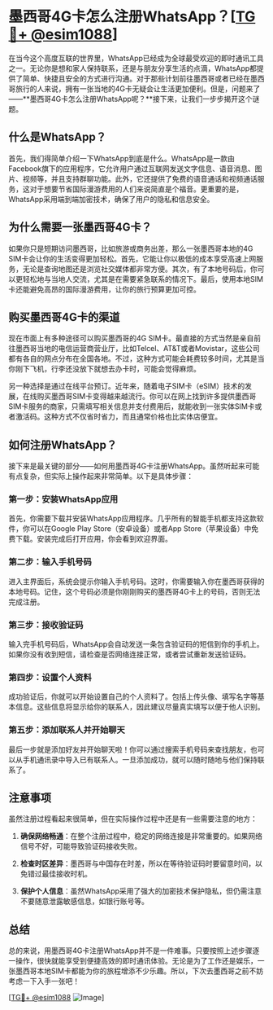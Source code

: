 # 墨西哥4G卡怎么注册WhatsApp？[[TG💪+ @esim1088](https://t.me/s/esim1088)]

在当今这个高度互联的世界里，WhatsApp已经成为全球最受欢迎的即时通讯工具之一。无论你是想和家人保持联系，还是与朋友分享生活的点滴，WhatsApp都提供了简单、快捷且安全的方式进行沟通。对于那些计划前往墨西哥或者已经在墨西哥旅行的人来说，拥有一张当地的4G卡无疑会让生活更加便利。但是，问题来了——**墨西哥4G卡怎么注册WhatsApp呢？**接下来，让我们一步步揭开这个谜题。

## 什么是WhatsApp？

首先，我们得简单介绍一下WhatsApp到底是什么。WhatsApp是一款由Facebook旗下的应用程序，它允许用户通过互联网发送文字信息、语音消息、图片、视频等，并且支持群聊功能。此外，它还提供了免费的语音通话和视频通话服务，这对于想要节省国际漫游费用的人们来说简直是个福音。更重要的是，WhatsApp采用端到端加密技术，确保了用户的隐私和信息安全。

## 为什么需要一张墨西哥4G卡？

如果你只是短期访问墨西哥，比如旅游或商务出差，那么一张墨西哥本地的4G SIM卡会让你的生活变得更加轻松。首先，它能让你以极低的成本享受高速上网服务，无论是查询地图还是浏览社交媒体都非常方便。其次，有了本地号码后，你可以更轻松地与当地人交流，尤其是在需要紧急联系的情况下。最后，使用本地SIM卡还能避免高昂的国际漫游费用，让你的旅行预算更加可控。

## 购买墨西哥4G卡的渠道

现在市面上有多种途径可以购买墨西哥的4G SIM卡。最直接的方式当然是亲自前往墨西哥当地的电信运营商营业厅，比如Telcel、AT&T或者Movistar，这些公司都有各自的网点分布在全国各地。不过，这种方式可能会耗费较多时间，尤其是当你刚下飞机，行李还没放下就想去办卡时，可能会觉得麻烦。

另一种选择是通过在线平台预订。近年来，随着电子SIM卡（eSIM）技术的发展，在线购买墨西哥SIM卡变得越来越流行。你可以在网上找到许多提供墨西哥SIM卡服务的商家，只需填写相关信息并支付费用后，就能收到一张实体SIM卡或者激活码。这种方式不仅省时省力，而且通常价格也比实体店便宜。

## 如何注册WhatsApp？

接下来是最关键的部分——如何用墨西哥4G卡注册WhatsApp。虽然听起来可能有点复杂，但实际上操作起来非常简单。以下是具体步骤：

### 第一步：安装WhatsApp应用

首先，你需要下载并安装WhatsApp应用程序。几乎所有的智能手机都支持这款软件，你可以在Google Play Store（安卓设备）或者App Store（苹果设备）中免费下载。安装完成后打开应用，你会看到欢迎界面。

### 第二步：输入手机号码

进入主界面后，系统会提示你输入手机号码。这时，你需要输入你在墨西哥获得的本地号码。记住，这个号码必须是你刚刚购买的墨西哥4G卡上的号码，否则无法完成注册。

### 第三步：接收验证码

输入完手机号码后，WhatsApp会自动发送一条包含验证码的短信到你的手机上。如果你没有收到短信，请检查是否网络连接正常，或者尝试重新发送验证码。

### 第四步：设置个人资料

成功验证后，你就可以开始设置自己的个人资料了。包括上传头像、填写名字等基本信息。这些信息将显示给你的联系人，因此建议尽量真实填写以便于他人识别。

### 第五步：添加联系人并开始聊天

最后一步就是添加好友并开始聊天啦！你可以通过搜索手机号码来查找朋友，也可以从手机通讯录中导入已有联系人。一旦添加成功，就可以随时随地与他们保持联系了。

## 注意事项

虽然注册过程看起来很简单，但在实际操作过程中还是有一些需要注意的地方：

1. **确保网络畅通**：在整个注册过程中，稳定的网络连接是非常重要的。如果网络信号不好，可能导致验证码接收失败。
   
2. **检查时区差异**：墨西哥与中国存在时差，所以在等待验证码时要留意时间，以免错过最佳接收时机。

3. **保护个人信息**：虽然WhatsApp采用了强大的加密技术保护隐私，但仍需注意不要随意泄露敏感信息，如银行账号等。

## 总结

总的来说，用墨西哥4G卡注册WhatsApp并不是一件难事。只要按照上述步骤逐一操作，很快就能享受到便捷高效的即时通讯体验。无论是为了工作还是娱乐，一张墨西哥本地SIM卡都能为你的旅程增添不少乐趣。所以，下次去墨西哥之前不妨考虑一下入手一张吧！

[[TG💪+ @esim1088](https://t.me/s/esim1088) ![Image](https://i.postimg.cc/4NQfJmqS/Snipaste-2025-05-13-00-14-12.png)]